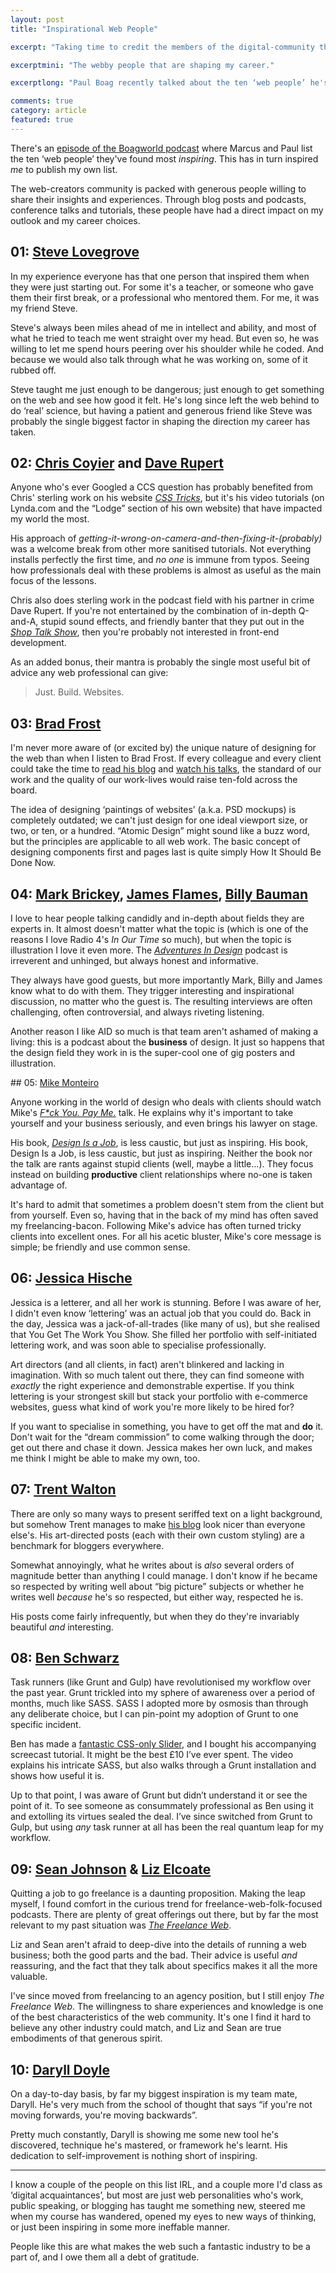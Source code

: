 ```yaml
---
layout: post
title: "Inspirational Web People"

excerpt: "Taking time to credit the members of the digital-community that have shaped my career is something I should do more often. Here's a few people I've found personally inspiring."

excerptmini: "The webby people that are shaping my career."

excerptlong: "Paul Boag recently talked about the ten ‘web people’ he's found most inspiring. I like the idea of calling out those members of the community that have shaped my time on the web, so here's my list."

comments: true
category: article
featured: true
---
```


There's an [episode of the Boagworld podcast](http://boagworld.com/season/10/episode/1007/) where Marcus and Paul list the ten ‘web people’ they've found most *inspiring*. This has in turn inspired *me* to publish my own list.

The web-creators community is packed with generous people willing to share their insights and experiences. Through blog posts and podcasts, conference talks and tutorials, these people have had a direct impact on my outlook and my career choices.

## 01: [Steve Lovegrove](http://stevenlovegrove.com/)

In my experience everyone has that one person that inspired them when they were just starting out. For some it's a teacher, or someone who gave them their first break, or a professional who mentored them. For me, it was my friend Steve.

Steve's always been miles ahead of me in intellect and ability, and most of what he tried to teach me went straight over my head. But even so, he was willing to let me spend hours peering over his shoulder while he coded. And because we would also talk through what he was working on, some of it rubbed off.

Steve taught me just enough to be dangerous; just enough to get something on the web and see how good it felt. He's long since left the web behind to do ‘real’ science, but having a patient and generous friend like Steve was probably the single biggest factor in shaping the direction my career has taken.

## 02: [Chris Coyier](http://twitter.com/chriscoyier) and [Dave Rupert](http://twitter.com/davatron5000)

Anyone who's ever Googled a CCS question has probably benefited from Chris' sterling work on his website *[CSS Tricks](http://css-tricks.com/)*, but it's his video tutorials (on Lynda.com and the “Lodge” section of his own website) that have impacted my world the most.

His approach of *getting-it-wrong-on-camera-and-then-fixing-it-(probably)* was a welcome break from other more sanitised tutorials. Not everything installs perfectly the first time, and *no one* is immune from typos.  Seeing how professionals deal with these problems is almost as useful as the main focus of the lessons.

Chris also does sterling work in the podcast field with his partner in crime Dave Rupert. If you're not entertained by the combination of in-depth Q-and-A, stupid sound effects, and friendly banter that they put out in the *[Shop Talk Show](http://shoptalkshow.com/)*, then you're probably not interested in front-end development.

As an added bonus, their mantra is probably the single most useful bit of advice any web professional can give:

> Just. Build. Websites.

## 03: [Brad Frost](http://twitter.com/brad_frost)

I'm never more aware of (or excited by) the unique nature of designing for the web than when I listen to Brad Frost. If every colleague and every client could take the time to [read his blog](http://bradfrostweb.com/blog/) and [watch his talks](https://www.youtube.com/watch?v=nE0CRMm59BY), the standard of our work and the quality of our work-lives would raise ten-fold across the board.

The idea of designing ‘paintings of websites’ (a.k.a. PSD mockups) is completely outdated; we can't just design for one ideal viewport size, or two, or ten, or a hundred. “Atomic Design” might sound like a buzz word, but the principles are applicable to all web work. The basic concept of designing components first and pages last is quite simply How It Should Be Done Now.

## 04: [Mark Brickey](http://twitter.com/markbrickey), [James Flames](http://twitter.com/thejamesflames), [Billy Bauman](http://twitter.com/DeliciousDL)

I love to hear people talking candidly and in-depth about fields they are experts in. It almost doesn't matter what the topic is (which is one of the reasons I love Radio 4's *In Our Time* so much), but when the topic is illustration I love it even more. The *[Adventures In Design](http://www.aidpodcast.com/)* podcast is irreverent and unhinged, but always honest and informative.

They always have good guests, but more importantly Mark, Billy and James know what to do with them. They trigger interesting and inspirational discussion, no matter who the guest is. The resulting interviews are often challenging, often controversial, and always riveting listening.

Another reason I like AID so much is that team aren't ashamed of making a living: this is a podcast about the **business** of design. It just so happens that the design field they work in is the super-cool one of gig posters and illustration.

## 05: [Mike Monteiro](http://twitter.com/monteiro)

Anyone working in the world of design who deals with clients should watch Mike's *[F*ck You. Pay Me.](http://vimeo.com/22053820)* talk. He explains why it's important to take yourself and your business seriously, and even brings his lawyer on stage.

His book, *[Design Is a Job](http://www.abookapart.com/products/design-is-a-job)*, is less caustic, but just as inspiring. His book, Design Is a Job, is less caustic, but just as inspiring. Neither the book nor the talk are rants against stupid clients (well, maybe a little...). They focus instead on building **productive** client relationships where no-one is taken advantage of.

It's hard to admit that sometimes a problem doesn't stem from the client but from yourself. Even so, having that in the back of my mind has often saved my freelancing-bacon. Following Mike's advice has often turned tricky clients into excellent ones. For all his acetic bluster, Mike's core message is simple; be friendly and use common sense.

## 06: [Jessica Hische](http://twitter.com/jessicahische)

Jessica is a letterer, and all her work is stunning. Before I was aware of her, I didn't even know ‘lettering’ was an actual job that you could do. Back in the day, Jessica was a jack-of-all-trades (like many of us), but she realised that You Get The Work You Show. She filled her portfolio with self-initiated lettering work, and was soon able to specialise professionally.

Art directors (and all clients, in fact) aren't blinkered and lacking in imagination. With so much talent out there, they can find someone with *exactly* the right experience and demonstrable expertise. If you think lettering is your strongest skill but stack your portfolio with e-commerce websites, guess what kind of work you're more likely to be hired for?

If you want to specialise in something, you have to get off the mat and **do** it. Don't wait for the “dream commission” to come walking through the door; get out there and chase it down. Jessica makes her own luck, and makes me think I might be able to make my own, too.

## 07: [Trent Walton](http://twitter.com/TrentWalton)

There are only so many ways to present seriffed text on a light background, but somehow Trent manages to make [his blog](http://trentwalton.com/) look nicer than everyone else's. His art-directed posts (each with their own custom styling) are a benchmark for bloggers everywhere.

Somewhat annoyingly, what he writes about is *also* several orders of magnitude better than anything I could manage. I don't know if he became so respected by writing well about “big picture” subjects or whether he writes well *because* he's so respected, but either way, respected he is.

His posts come fairly infrequently, but when they do they're invariably beautiful *and* interesting.

## 08: [Ben Schwarz](http://twitter.com/benschwarz)

Task runners (like Grunt and Gulp) have revolutionised my workflow over the past year. Grunt trickled into my sphere of awareness over a period of months, much like SASS. SASS I adopted more by osmosis than through any deliberate choice, but I can pin-point my adoption of Grunt to one specific incident.

Ben has made a [fantastic CSS-only Slider](http://benschwarz.github.io/gallery-css/), and I bought his accompanying screecast tutorial. It might be the best £10 I’ve ever spent. The video explains his intricate SASS, but also walks through a Grunt installation and shows how useful it is.

Up to that point, I was aware of Grunt but didn’t understand it or see the point of it. To see someone as consummately professional as Ben using it and extolling its virtues sealed the deal. I’ve since switched from Grunt to Gulp, but using *any* task runner at all has been the real quantum leap for my workflow.

## 09: [Sean Johnson](http://twitter.com/seanuk) & [Liz Elcoate](http://twitter.com/liz_e)

Quitting a job to go freelance is a daunting proposition. Making the leap myself, I found comfort in the curious trend for freelance-web-folk-focused podcasts. There are plenty of great offerings out there, but by far the most relevant to my past situation was *[The Freelance Web](http://www.thefreelanceweb.com/)*.

Liz and Sean aren't afraid to deep-dive into the details of running a web business; both the good parts and the bad. Their advice is useful *and* reassuring, and the fact that they talk about specifics makes it all the more valuable.

I've since moved from freelancing to an agency position, but I still enjoy *The Freelance Web*. The willingness to share experiences and knowledge is one of the best characteristics of the web community. It's one I find it hard to believe any other industry could match, and Liz and Sean are true embodiments of that generous spirit.

## 10: [Daryll Doyle](http://twitter.com/enshrined)

On a day-to-day basis, by far my biggest inspiration is my team mate, Daryll. He's very much from the school of thought that says “if you're not moving forwards, you're moving backwards”.

Pretty much constantly, Daryll is showing me some new tool he's discovered, technique he's mastered, or framework he's learnt. His dedication to self-improvement is nothing short of inspiring.

---

I know a couple of the people on this list IRL, and a couple more I'd class as ‘digital acquaintances’, but most are just web personalities who's work, public speaking, or blogging has taught me something new, steered me when my course has wandered, opened my eyes to new ways of thinking, or just been inspiring in some more ineffable manner.

People like this are what makes the web such a fantastic industry to be a part of, and I owe them all a debt of gratitude.
